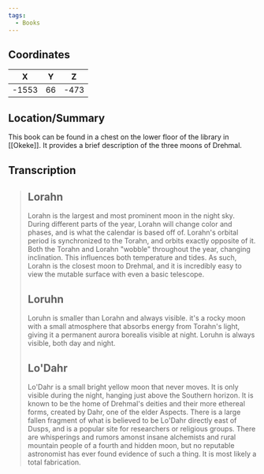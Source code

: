 ```yaml
---
tags:
  - Books
---
```


## Coordinates
| **X** | **Y** | **Z** |
| :---: | :---: | :---: |
| -1553 |  66   | -473  |

## Location/Summary
This book can be found in a chest on the lower floor of the library in [[Okeke]]. It provides a brief description of the three moons of Drehmal.

## Transcription
> Lorahn
> -------------------
> Lorahn is the largest and most prominent moon in the night sky. During different parts of the year, Lorahn will change color and phases, and is what the calendar is based off of. Lorahn's orbital period is synchronized to the Torahn, and orbits exactly opposite of it. Both the Torahn and Lorahn "wobble" throughout the year, changing inclination. This influences both temperature and tides. As such, Lorahn is the closest moon to Drehmal, and it is incredibly easy to view the mutable surface with even a basic telescope.
>
> Loruhn
> -------------------
> Loruhn is smaller than Lorahn and always visible. it's a rocky moon with a small atmosphere that absorbs energy from Torahn's light, giving it a permanent aurora borealis visible at night. Loruhn is always visible, both day and night.
>
> Lo'Dahr
> -------------------
> Lo'Dahr is a small bright yellow moon that never moves. It is only visible during the night, hanging just above the Southern horizon. It is known to be the home of Drehmal's deities and their more ethereal forms, created by Dahr, one of the elder Aspects. There is a large fallen fragment of what is believed to be Lo'Dahr directly east of Dusps, and is a popular site for researchers or religious groups. There are whisperings and rumors amonst insane alchemists and rural mountain people of a fourth and hidden moon, but no reputable astronomist has ever found evidence of such a thing. It is most likely a total fabrication.



